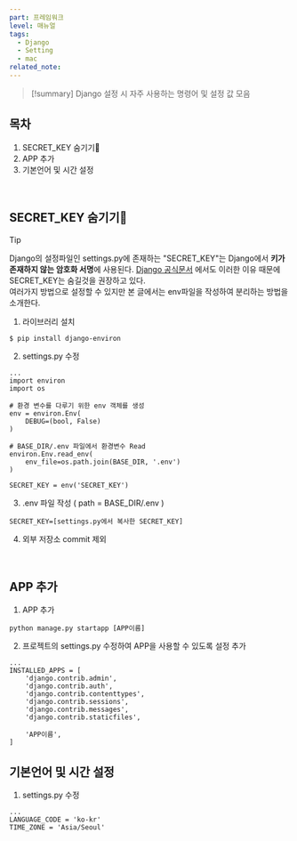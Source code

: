 ```yaml
---
part: 프레임워크
level: 매뉴얼
tags:
  - Django
  - Setting
  - mac
related_note:
---
```

> [!summary]
> Django 설정 시 자주 사용하는 명령어 및 설정 값 모음


## 목차
1. SECRET_KEY 숨기기
2. APP 추가
3. 기본언어 및 시간 설정

<br>

## SECRET_KEY 숨기기
>[!tip]
>Django의 설정파일인 settings.py에 존재하는 "SECRET_KEY"는 Django에서 **키가 존재하지 않는 암호화 서명**에 사용된다. [Django 공식문서](https://docs.djangoproject.com/en/1.11/ref/settings/#std:setting-SECRET_KEY) 에서도 이러한 이유 때문에  SECRET_KEY는 숨길것을 권장하고 있다.<br>
>여러가지 방법으로 설정할 수 있지만 본 글에서는 env파일을 작성하여 분리하는 방법을 소개한다.

 1. 라이브러리 설치
~~~
$ pip install django-environ
~~~
 2. settings.py 수정
~~~
...
import environ
import os

# 환경 변수를 다루기 위한 env 객체를 생성
env = environ.Env(
	DEBUG=(bool, False)
)

# BASE_DIR/.env 파일에서 환경변수 Read
environ.Env.read_env(
	env_file=os.path.join(BASE_DIR, '.env')
)

SECRET_KEY = env('SECRET_KEY')
~~~
 3. .env 파일 작성 ( path = BASE_DIR/.env )
~~~
SECRET_KEY=[settings.py에서 복사한 SECRET_KEY]
~~~
4. 외부 저장소 commit 제외

<br>

## APP 추가
 1. APP 추가
~~~
python manage.py startapp [APP이름]
~~~
 2. 프로젝트의 settings.py 수정하여 APP을 사용할 수 있도록 설정 추가
~~~
...
INSTALLED_APPS = [
	'django.contrib.admin',
	'django.contrib.auth',
	'django.contrib.contenttypes',
	'django.contrib.sessions',
	'django.contrib.messages',
	'django.contrib.staticfiles',

	'APP이름',
]
~~~


## 기본언어 및 시간 설정
 1. settings.py 수정
~~~
...
LANGUAGE_CODE = 'ko-kr'
TIME_ZONE = 'Asia/Seoul'
~~~
